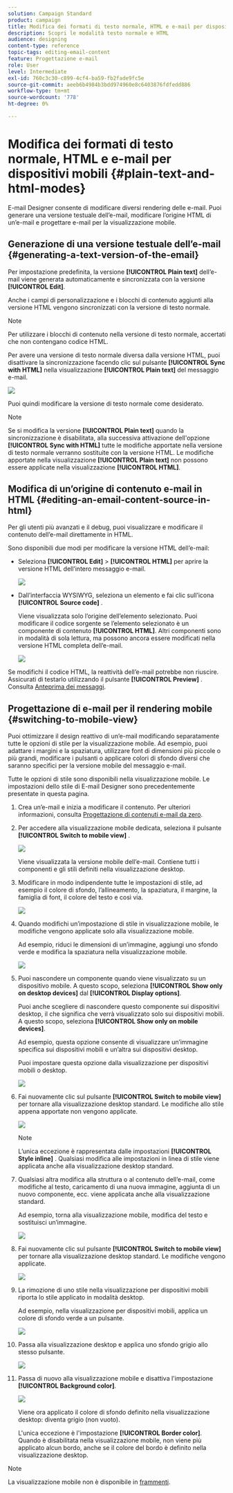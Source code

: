 ```yaml
---
solution: Campaign Standard
product: campaign
title: Modifica dei formati di testo normale, HTML e e-mail per dispositivi mobili
description: Scopri le modalità testo normale e HTML
audience: designing
content-type: reference
topic-tags: editing-email-content
feature: Progettazione e-mail
role: User
level: Intermediate
exl-id: 760c3c30-c899-4cf4-ba59-fb2fade9fc5e
source-git-commit: aeeb6b4984b3bdd974960e8c6403876fdfedd886
workflow-type: tm+mt
source-wordcount: '778'
ht-degree: 0%

---
```


# Modifica dei formati di testo normale, HTML e e-mail per dispositivi mobili {#plain-text-and-html-modes}

E-mail Designer consente di modificare diversi rendering delle e-mail. Puoi generare una versione testuale dell’e-mail, modificare l’origine HTML di un’e-mail e progettare e-mail per la visualizzazione mobile.

## Generazione di una versione testuale dell’e-mail {#generating-a-text-version-of-the-email}

Per impostazione predefinita, la versione **[!UICONTROL Plain text]** dell’e-mail viene generata automaticamente e sincronizzata con la versione **[!UICONTROL Edit]**.

Anche i campi di personalizzazione e i blocchi di contenuto aggiunti alla versione HTML vengono sincronizzati con la versione di testo normale.

>[!NOTE]
>
>Per utilizzare i blocchi di contenuto nella versione di testo normale, accertati che non contengano codice HTML.

Per avere una versione di testo normale diversa dalla versione HTML, puoi disattivare la sincronizzazione facendo clic sul pulsante **[!UICONTROL Sync with HTML]** nella visualizzazione **[!UICONTROL Plain text]** del messaggio e-mail.

![](assets/email_designer_textversion.png)

Puoi quindi modificare la versione di testo normale come desiderato.

>[!NOTE]
>
>Se si modifica la versione **[!UICONTROL Plain text]** quando la sincronizzazione è disabilitata, alla successiva attivazione dell&#39;opzione **[!UICONTROL Sync with HTML]** tutte le modifiche apportate nella versione di testo normale verranno sostituite con la versione HTML. Le modifiche apportate nella visualizzazione **[!UICONTROL Plain text]** non possono essere applicate nella visualizzazione **[!UICONTROL HTML]**.

## Modifica di un’origine di contenuto e-mail in HTML {#editing-an-email-content-source-in-html}

Per gli utenti più avanzati e il debug, puoi visualizzare e modificare il contenuto dell’e-mail direttamente in HTML.

Sono disponibili due modi per modificare la versione HTML dell’e-mail:

* Seleziona **[!UICONTROL Edit]** > **[!UICONTROL HTML]** per aprire la versione HTML dell’intero messaggio e-mail.

   ![](assets/email_designer_html1.png)

* Dall’interfaccia WYSIWYG, seleziona un elemento e fai clic sull’icona **[!UICONTROL Source code]** .

   Viene visualizzata solo l’origine dell’elemento selezionato. Puoi modificare il codice sorgente se l’elemento selezionato è un componente di contenuto **[!UICONTROL HTML]**. Altri componenti sono in modalità di sola lettura, ma possono ancora essere modificati nella versione HTML completa dell’e-mail.

   ![](assets/email_designer_html2.png)

Se modifichi il codice HTML, la reattività dell’e-mail potrebbe non riuscire. Assicurati di testarlo utilizzando il pulsante **[!UICONTROL Preview]** . Consulta [Anteprima dei messaggi](../../sending/using/previewing-messages.md).

## Progettazione di e-mail per il rendering mobile {#switching-to-mobile-view}

Puoi ottimizzare il design reattivo di un’e-mail modificando separatamente tutte le opzioni di stile per la visualizzazione mobile. Ad esempio, puoi adattare i margini e la spaziatura, utilizzare font di dimensioni più piccole o più grandi, modificare i pulsanti o applicare colori di sfondo diversi che saranno specifici per la versione mobile del messaggio e-mail.

Tutte le opzioni di stile sono disponibili nella visualizzazione mobile. Le impostazioni dello stile di E-mail Designer sono precedentemente presentate in questa pagina.

1. Crea un’e-mail e inizia a modificare il contenuto. Per ulteriori informazioni, consulta [Progettazione di contenuti e-mail da zero](../../designing/using/designing-from-scratch.md#designing-an-email-content-from-scratch).
1. Per accedere alla visualizzazione mobile dedicata, seleziona il pulsante **[!UICONTROL Switch to mobile view]** .

   ![](assets/email_designer_mobile_view_switch.png)

   Viene visualizzata la versione mobile dell’e-mail. Contiene tutti i componenti e gli stili definiti nella visualizzazione desktop.

1. Modificare in modo indipendente tutte le impostazioni di stile, ad esempio il colore di sfondo, l’allineamento, la spaziatura, il margine, la famiglia di font, il colore del testo e così via.

   ![](assets/email_designer_mobile_view.png)

1. Quando modifichi un’impostazione di stile in visualizzazione mobile, le modifiche vengono applicate solo alla visualizzazione mobile.

   Ad esempio, riduci le dimensioni di un’immagine, aggiungi uno sfondo verde e modifica la spaziatura nella visualizzazione mobile.

   ![](assets/email_designer_mobile_view_change.png)

1. Puoi nascondere un componente quando viene visualizzato su un dispositivo mobile. A questo scopo, seleziona **[!UICONTROL Show only on desktop devices]** dal **[!UICONTROL Display options]**.

   Puoi anche scegliere di nascondere questo componente sui dispositivi desktop, il che significa che verrà visualizzato solo sui dispositivi mobili. A questo scopo, seleziona **[!UICONTROL Show only on mobile devices]**.

   Ad esempio, questa opzione consente di visualizzare un’immagine specifica sui dispositivi mobili e un’altra sui dispositivi desktop.

   Puoi impostare questa opzione dalla visualizzazione per dispositivi mobili o desktop.

   ![](assets/email_designer_mobile_hide.png)

1. Fai nuovamente clic sul pulsante **[!UICONTROL Switch to mobile view]** per tornare alla visualizzazione desktop standard. Le modifiche allo stile appena apportate non vengono applicate.

   ![](assets/email_designer_mobile_view_desktop_no-change.png)

   >[!NOTE]
   >
   >L’unica eccezione è rappresentata dalle impostazioni **[!UICONTROL Style inline]** . Qualsiasi modifica alle impostazioni in linea di stile viene applicata anche alla visualizzazione desktop standard.

1. Qualsiasi altra modifica alla struttura o al contenuto dell’e-mail, come modifiche al testo, caricamento di una nuova immagine, aggiunta di un nuovo componente, ecc. viene applicata anche alla visualizzazione standard.

   Ad esempio, torna alla visualizzazione mobile, modifica del testo e sostituisci un’immagine.

   ![](assets/email_designer_mobile_view_change_content.png)

1. Fai nuovamente clic sul pulsante **[!UICONTROL Switch to mobile view]** per tornare alla visualizzazione desktop standard. Le modifiche vengono applicate.

   ![](assets/email_designer_mobile_view_desktop_content-change.png)

1. La rimozione di uno stile nella visualizzazione per dispositivi mobili riporta lo stile applicato in modalità desktop.

   Ad esempio, nella visualizzazione per dispositivi mobili, applica un colore di sfondo verde a un pulsante.

   ![](assets/email_designer_mobile_view_background_mobile.png)

1. Passa alla visualizzazione desktop e applica uno sfondo grigio allo stesso pulsante.

   ![](assets/email_designer_mobile_view_background_desktop.png)

1. Passa di nuovo alla visualizzazione mobile e disattiva l&#39;impostazione **[!UICONTROL Background color]**.

   ![](assets/email_designer_mobile_view_background_mobile_disabled.png)

   Viene ora applicato il colore di sfondo definito nella visualizzazione desktop: diventa grigio (non vuoto).

   L&#39;unica eccezione è l&#39;impostazione **[!UICONTROL Border color]**. Quando è disabilitata nella visualizzazione mobile, non viene più applicato alcun bordo, anche se il colore del bordo è definito nella visualizzazione desktop.

>[!NOTE]
>
>La visualizzazione mobile non è disponibile in [frammenti](../../designing/using/using-reusable-content.md#about-fragments).
